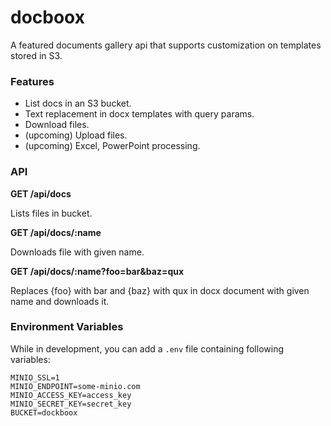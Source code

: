 docboox
===

A featured documents gallery api that supports customization on templates stored in S3.

### Features
- List docs in an S3 bucket.
- Text replacement in docx templates with query params.
- Download files.
- (upcoming) Upload files.
- (upcoming) Excel, PowerPoint processing.


### API

**GET /api/docs**

Lists files in bucket.

**GET /api/docs/:name**

Downloads file with given name.

**GET /api/docs/:name?foo=bar&baz=qux**

Replaces {foo} with bar and {baz} with qux in docx document with given name and downloads it.

### Environment Variables

While in development, you can add a `.env` file containing following variables:

```
MINIO_SSL=1
MINIO_ENDPOINT=some-minio.com
MINIO_ACCESS_KEY=access_key
MINIO_SECRET_KEY=secret_key
BUCKET=dockboox
```